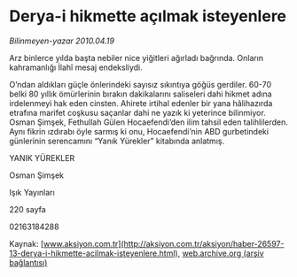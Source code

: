 # Derya-i hikmette açılmak isteyenlere

*Bilinmeyen-yazar 2010.04.19*

<font class="agenda2NewsSpot">
 Arz binlerce yılda başta nebiler nice yiğitleri ağırladı bağrında. Onların kahramanlığı İlahî mesaj endeksliydi.
</font>
<font class="newsDetail">
 <p class="MsoNormal">
  O’ndan aldıkları güçle önlerindeki sayısız sıkıntıya göğüs gerdiler. 60-70 belki 80 yıllık ömürlerinin bırakın dakikalarını saliseleri dahi hikmet adına irdelenmeyi hak eden cinsten. Ahirete irtihal edenler bir yana hâlihazırda etrafına marifet coşkusu saçanlar dahi ne yazık ki yeterince bilinmiyor. Osman Şimşek, Fethullah Gülen Hocaefendi’den ilim tahsil eden talihlilerden. Aynı fikrin ızdırabı öyle sarmış ki onu, Hocaefendi’nin ABD gurbetindeki günlerinin serencamını “Yanık Yürekler” kitabında anlatmış.
 </p>
 <p class="MsoNormal">
 </p>
 <p class="MsoNormal">
  YANIK YÜREKLER
 </p>
 <p class="MsoNormal">
 </p>
 <p class="MsoNormal">
  Osman Şimşek
 </p>
 <p class="MsoNormal">
  Işık Yayınları
 </p>
 <p class="MsoNormal">
  220 sayfa
 </p>
 <p class="MsoNormal">
  02163184288
 </p>
</font>

Kaynak: [www.aksiyon.com.tr](http://aksiyon.com.tr/aksiyon/haber-26597-13-derya-i-hikmette-acilmak-isteyenlere.html), [web.archive.org (arşiv bağlantısı)](http://web.archive.org/web/20101120003609/http://aksiyon.com.tr/aksiyon/haber-26597-13-derya-i-hikmette-acilmak-isteyenlere.html)

